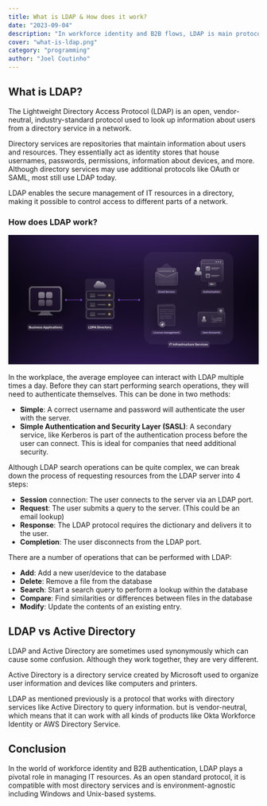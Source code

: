 ```yaml
---
title: What is LDAP & How does it work?
date: "2023-09-04"
description: "In workforce identity and B2B flows, LDAP is main protocol used to interact with directory services that store user identity and device information. In this blog post we take a look at LDAP and how it works."
cover: "what-is-ldap.png"
category: "programming"
author: "Joel Coutinho"
---
```


## What is LDAP?

The Lightweight Directory Access Protocol (LDAP) is an open, vendor-neutral, industry-standard protocol used to look up information about users from a directory service in a network.

Directory services are repositories that maintain information about users and resources. They essentially act as identity stores that house usernames, passwords, permissions, information about devices, and more. Although directory services may use additional protocols like OAuth or SAML, most still use LDAP today.

LDAP enables the secure management of IT resources in a directory, making it possible to control access to different parts of a network.

### How does LDAP work?

![How does ldap work](./how-does-ldap-work.png)

In the workplace, the average employee can interact with LDAP multiple times a day. Before they can start performing search operations, they will need to authenticate themselves. This can be done in two methods:

- **Simple**: A correct username and password will authenticate the user with the server.
- **Simple Authentication and Security Layer (SASL)**: A secondary service, like Kerberos is part of the authentication process before the user can connect. This is ideal for companies that need additional security.


Although LDAP search operations can be quite complex, we can break down the process of requesting resources from the LDAP server into 4 steps:

- **Session** connection: The user connects to the server via an LDAP port.
- **Request**: The user submits a query to the server. (This could be an email lookup)
- **Response**: The LDAP protocol requires the dictionary and delivers it to the user.
- **Completion**: The user disconnects from the LDAP port.

There are a number of operations that can be performed with LDAP:
- **Add**: Add a new user/device to the database
- **Delete**: Remove a file from the database
- **Search**: Start a search query to perform a lookup within the database
- **Compare**: Find similarities or differences between files in the database
- **Modify**: Update the contents of an existing entry.

## LDAP vs Active Directory

LDAP and Active Directory are sometimes used synonymously which can cause some confusion. Although they work together, they are very different.

Active Directory is a directory service created by Microsoft used to organize user information and devices like computers and printers. 

LDAP as mentioned previously is a protocol that works with directory services like Active Directory to query information. but is vendor-neutral, which means that it can work with all kinds of products like Okta Workforce Identity or AWS Directory Service.


## Conclusion
In the world of workforce identity and B2B authentication, LDAP plays a pivotal role in managing IT resources. As an open standard protocol, it is compatible with most directory services and is environment-agnostic including Windows and Unix-based systems.


